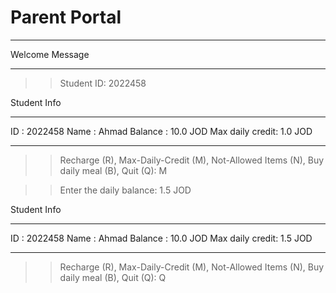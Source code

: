 # Parent Portal


*********
Welcome Message


*********

>> Student ID: 2022458

Student Info
_________________
ID              : 2022458
Name            : Ahmad 
Balance         : 10.0 JOD
Max daily credit: 1.0 JOD
_________________

>> Recharge (R), Max-Daily-Credit (M), Not-Allowed Items (N), Buy daily meal (B), Quit (Q): M

>> Enter the daily balance: 1.5 JOD

Student Info
_________________
ID              : 2022458
Name            : Ahmad 
Balance         : 10.0 JOD
Max daily credit: 1.5 JOD
_________________

>> Recharge (R), Max-Daily-Credit (M), Not-Allowed Items (N), Buy daily meal (B), Quit (Q): Q